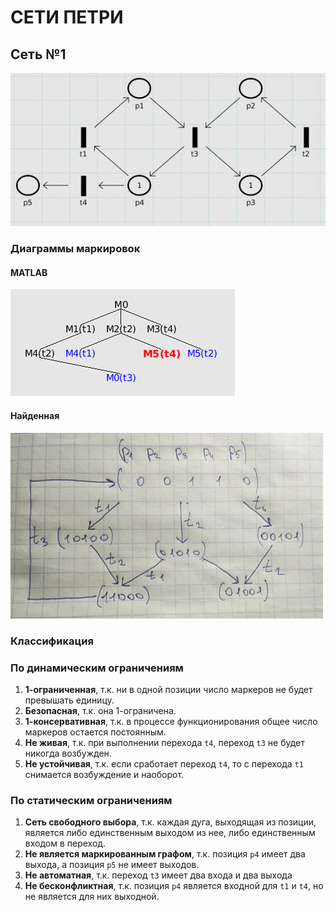 # СЕТИ ПЕТРИ

## Сеть №1

![network_1](/src/lab3/images/net1.jpg)

### Диаграммы маркировок

#### MATLAB

![diagr_1](/src/lab3/images/diag1.jpg)

#### Найденная

![diagr_1_2](/src/lab3/images/diag1_2.jpg)

### Классификация

### По динамическим ограничениям

1.	**1-ограниченная**, т.к. ни в одной позиции число маркеров не будет превышать единицу.
2.	**Безопасная**, т.к. она 1-ограничена.
3.	**1-консервативная**, т.к. в процессе функционирования общее число маркеров остается постоянным.
4.	**Не живая**, т.к. при выполнении перехода `t4`, переход `t3` не будет никогда возбужден.
5.	**Не устойчивая**, т.к. если сработает переход `t4`, то с перехода `t1` снимается возбуждение и наоборот.

### По статическим ограничениям

1.	**Сеть свободного выбора**, т.к. каждая дуга, выходящая из позиции, является либо единственным выходом из нее, либо единственным входом в переход.
2.	**Не является маркированным графом**, т.к. позиция `р4` имеет два выхода, а позиция `р5` не имеет выходов.
3.	**Не автоматная**, т.к. переход `t3` имеет два входа и два выхода
4.	**Не бесконфликтная**, т.к. позиция `р4` является входной для `t1` и `t4`, но не является для них выходной.
